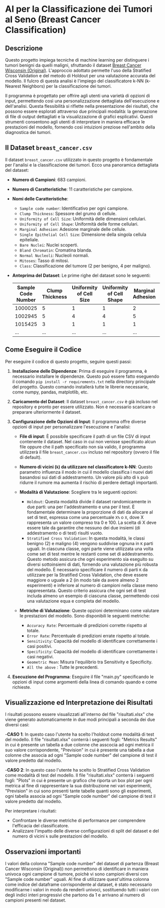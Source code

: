 # AI per la Classificazione dei Tumori al Seno (Breast Cancer Classification)  

## Descrizione
Questo progetto impiega tecniche di machine learning per distinguere i tumori benigni da quelli maligni, sfruttando il dataset [Breast Cancer Wisconsin (Original)](http://archive.ics.uci.edu/ml/datasets/breast+cancer+wisconsin+(original)). L'approccio adottato permette l'uso della Stratified Cross Validation e del metodo di Holdout per una valutazione accurata del modello. Il fulcro di questa analisi è l'impiego del classificatore k-NN (k-Nearest Neighbors) per la classificazione dei tumori.

Il programma è progettato per offrire agli utenti una varietà di opzioni di input, permettendo così una personalizzazione dettagliata dell'esecuzione e dell'analisi. Questa flessibilità si riflette nella presentazione dei risultati, che possono essere esplorati attraverso due principali modalità: la generazione di file di output dettagliati e la visualizzazione di grafici esplicativi. Questi strumenti consentono agli utenti di interpretare in maniera efficace le prestazioni del modello, fornendo così intuizioni preziose nell'ambito della diagnostica dei tumori.

## Il Dataset `breast_cancer.csv`

Il dataset `breast_cancer.csv` utilizzato in questo progetto è fondamentale per l'analisi e la classificazione dei tumori. Ecco una panoramica dettagliata del dataset:

- **Numero di Campioni**: 683 campioni.
- **Numero di Caratteristiche**: 11 caratteristiche per campione.

- **Nomi delle Caratteristiche**:
  - `Sample code number`: Identificativo per ogni campione.
  - `Clump Thickness`: Spessore del grumo di cellule.
  - `Uniformity of Cell Size`: Uniformità delle dimensioni cellulari.
  - `Uniformity of Cell Shape`: Uniformità delle forme cellulari.
  - `Marginal Adhesion`: Adesione marginale delle cellule.
  - `Single Epithelial Cell Size`: Dimensione della singola cellula epiteliale.
  - `Bare Nuclei`: Nuclei scoperti.
  - `Bland Chromatin`: Cromatina blanda.
  - `Normal Nucleoli`: Nucleoli normali.
  - `Mitoses`: Tasso di mitosi.
  - `Class`: Classificazione del tumore (2 per benigno, 4 per maligno).
  
- **Anteprima del Dataset**: Le prime righe del dataset sono le seguenti:

  | Sample Code Number | Clump Thickness | Uniformity of Cell Size | Uniformity of Cell Shape | Marginal Adhesion | Single Epithelial Cell Size | Bare Nuclei | Bland Chromatin | Normal Nucleoli | Mitoses | Class |
  |--------------------|-----------------|-------------------------|--------------------------|-------------------|-----------------------------|-------------|-----------------|-----------------|---------|-------|
  | 1000025            | 5               | 1                       | 1                        | 2                 | 1                           | 3           | 1               | 1               | 1       | 2     |
  | 1002945            | 5               | 4                       | 4                        | 5                 | 7                           | 10          | 3               | 2               | 1       | 2     |
  | 1015425            | 3               | 1                       | 1                        | 1                 | 2                           | 2           | 3               | 1               | 1       | 2     |
  | ...                | ...             | ...                     | ...                      | ...               | ...                         | ...         | ...             | ...             | ...     | ...   |



## Come Eseguire il Codice
Per eseguire il codice di questo progetto, seguire questi passi:

1. **Installazione delle Dipendenze**: Prima di eseguire il programma, è necessario installare le dipendenze. Questo può essere fatto eseguendo il comando `pip install -r requirements.txt` nella directory principale del progetto. Questo comando installerà tutte le librerie necessarie, come numpy, pandas, matplotlib, etc. 

2. **Caricamento del Dataset**: Il dataset `breast_cancer.csv` è già incluso nel repository e pronto per essere utilizzato. Non è necessario scaricare o preparare ulteriormente il dataset.

3. **Configurazione delle Opzioni di Input**:
    Il programma offre diverse opzioni di input per personalizzare l'esecuzione e l'analisi:
   
   - **File di input**: È possibile specificare il path di un file CSV di input contenente il dataset. Nel caso in cui non venisse specificato alcun file oppure che il path specificato non sia valido, il programma utilizzerà il file `breast_cancer.csv` incluso nel repository (ovvero il file di default).

   - **Numero di vicini (`k`) da utilizzare nel classificatore k-NN**: Questo parametro influenza il modo in cui il modello classifica i nuovi dati basandosi sui dati di addestramento. Un valore più alto di `k` può ridurre il rumore ma aumenta il rischio di perdere dettagli importanti.
  
   - **Modalità di Valutazione**: Scegliere tra le seguenti opzioni:
     - `Holdout`: Questa modalità divide il dataset randomicamente in due parti: una per l'addestramento e una per il test. È fondamentale determinare la proporzione di dati da allocare al set di test, espressa come una percentuale `X%` o `X`, dove X rappresenta un valore compreso tra 0 e 100. La scelta di X deve essere tale da garantire che nessuno dei due insiemi (di addestramento o di test) risulti vuoto. 
     - `Stratified Cross Validation`: In questa modalità, le classi benigno (2) e maligno (4) vengono suddivise ognuna in `K` parti uguali. In ciascuna classe, ogni parte viene utilizzata una volta come set di test mentre le restanti come set di addestramento. Questo metodo assicura che ogni esperimento sia eseguito su diversi sottoinsiemi di dati, fornendo una valutazione più robusta del modello. È necessario specificare il numero di parti `K` da utilizzare per la Stratified Cross Validation, che deve essere maggiore o uguale a 2 (in modo tale da avere almeno 2 esperimenti) e inferiore al numero di campioni nella classe meno rappresentata. Questo criterio assicura che ogni set di test includa almeno un esempio di ciascuna classe, permettendo così una valutazione equa e completa del modello.
   - **Metriche di Valutazione**: Queste opzioni determinano come valutare le prestazioni del modello. Sono disponibili le seguenti metriche:
     - `Accuracy Rate`: Percentuale di predizioni corrette rispetto al totale.
     - `Error Rate`: Percentuale di predizioni errate rispetto al totale.
     - `Sensitivity`: Capacità del modello di identificare correttamente i casi positivi.
     - `Specificity`: Capacità del modello di identificare correttamente i casi negativi.
     - `Geometric Mean`: Misura l'equilibrio tra Sensitivity e Specificity.
     - `All the above` : Tutte le precedenti.

4. **Esecuzione del Programma**: Eseguire il file "main.py" specificando le opzioni di input come argomenti della linea di comando quando e come richieste.

## Visualizzazione ed Interpretazione dei Risultati
I risultati possono essere visualizzati all'interno del file "risultati.xlsx" che viene generato automaticamente in due modi principali a seconda dei due diversi casi:

-**CASO 1**: In questo caso l'utente ha scelto l'holdout come modalità di test del modello. Il file "risultati.xlsx" conterrà i seguenti fogli: 
"Metrics Results" in cui è presente un tabella a due colonne che asscocia ad ogni metrica il suo valore corrispondente,
"Prevision" in cui è presente una tabella a due colonne che associa ad ogni "Sample code number" del campione di test il valore predetto dal modello.

-**CASO 2**: In questo caso l'utente ha scelto lo Stratified Cross Validation come modalità di test del modello. Il file "risultati.xlsx" conterrà i seguenti fogli: 
"Plots" in cui è presente un grafico che riporta un box plot per ogni metrica al fine di rappresentare la sua distribuzione nei vari esperimenti,
"Prevision" in cui sono presenti tante tabelle quanti sono gli esperimenti, ogni tabella associa ad ogni "Sample code number" del campione di test il valore predetto dal modello.

Per interpretare i risultati:
- Confrontare le diverse metriche di performance per comprendere l'efficacia del classificatore.
- Analizzare l'impatto delle diverse configurazioni di split del dataset e del numero di vicini `k` sulle prestazioni del modello.

## Osservazioni importanti 
I valori della colonna "Sample code number" del dataset di partenza (Breast Cancer Wisconsin (Original)) non permettono di identificare in maniera univoca ogni campione di tumore, poichè vi sono campioni diversi con "Sample code number" uguali.
Al fine di utilizzare quest'ultima colonna come indice del dataframe corrispondente al dataset, è stato necessario modificarne i valori in modo da renderli univoci,
sostituendo tutti i valori con degli indici interi progressivi che partono da 1 e arrivano al numero di campioni presenti nel dataset.


